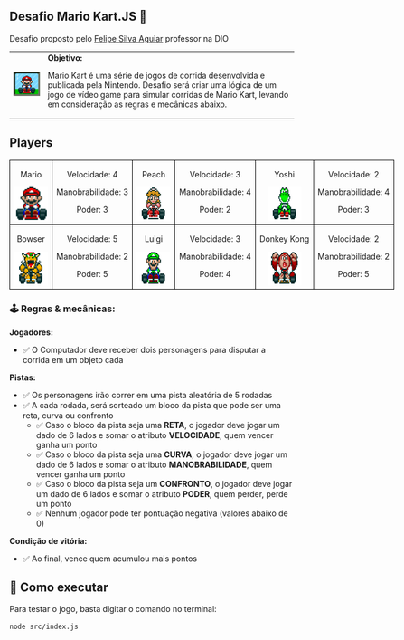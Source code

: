 ## Desafio Mario Kart.JS 🏁
Desafio proposto pelo [Felipe Silva Aguiar](https://github.com/felipeAguiarCode) professor na DIO 

  <table>
        <tr>
            <td>
                <img src="./docs/assets/header.gif" alt="Mario Kart" width="200">
            </td>
            <td>
                <b>Objetivo:</b>
                <p>Mario Kart é uma série de jogos de corrida desenvolvida e publicada pela Nintendo. Desafio será criar uma lógica de um jogo de vídeo game para simular corridas de Mario Kart, levando em consideração as regras e mecânicas abaixo.</p>
            </td>
        </tr>
    </table>

<h2>Players</h2>
      <table style="border-collapse: collapse; width: 800px; margin: 0 auto;">
        <tr>
            <td style="border: 1px solid black; text-align: center;">
                <p>Mario</p>
                <img src="./docs/assets/mario.gif" alt="Mario Kart" width="60" height="60">
            </td>
            <td style="border: 1px solid black; text-align: center;">
                <p>Velocidade: 4</p>
                <p>Manobrabilidade: 3</p>
                <p>Poder: 3</p>
            </td>
             <td style="border: 1px solid black; text-align: center;">
                <p>Peach</p>
                <img src="./docs/assets/peach.gif" alt="Mario Kart" width="60" height="60">
            </td>
            <td style="border: 1px solid black; text-align: center;">
                <p>Velocidade: 3</p>
                <p>Manobrabilidade: 4</p>
                <p>Poder: 2</p>
            </td>
              <td style="border: 1px solid black; text-align: center;">
                <p>Yoshi</p>
                <img src="./docs/assets/yoshi.gif" alt="Mario Kart" width="60" height="60">
            </td>
            <td style="border: 1px solid black; text-align: center;">
                <p>Velocidade: 2</p>
                <p>Manobrabilidade: 4</p>
                <p>Poder: 3</p>
            </td>
        </tr>
        <tr>
            <td style="border: 1px solid black; text-align: center;">
                <p>Bowser</p>
                <img src="./docs/assets/bowser.gif" alt="Mario Kart" width="60" height="60">
            </td>
            <td style="border: 1px solid black; text-align: center;">
                <p>Velocidade: 5</p>
                <p>Manobrabilidade: 2</p>
                <p>Poder: 5</p>
            </td>
            <td style="border: 1px solid black; text-align: center;">
                <p>Luigi</p>
                <img src="./docs/assets/luigi.gif" alt="Mario Kart" width="60" height="60">
            </td>
            <td style="border: 1px solid black; text-align: center;">
                <p>Velocidade: 3</p>
                <p>Manobrabilidade: 4</p>
                <p>Poder: 4</p>
            </td>
            <td style="border: 1px solid black; text-align: center;">
                <p>Donkey Kong</p>
                <img src="./docs/assets/dk.gif" alt="Mario Kart" width="60" height="60">
            </td>
            <td style="border: 1px solid black; text-align: center;">
                <p>Velocidade: 2</p>
                <p>Manobrabilidade: 2</p>
                <p>Poder: 5</p>
            </td>
        </tr>
    </table>

<p></p>

### 🕹️ Regras & mecânicas:

**Jogadores:**
- ✅ O Computador deve receber dois personagens para disputar a corrida em um objeto cada

**Pistas:**
- ✅ Os personagens irão correr em uma pista aleatória de 5 rodadas
- ✅ A cada rodada, será sorteado um bloco da pista que pode ser uma reta, curva ou confronto  
  - ✅ Caso o bloco da pista seja uma **RETA**, o jogador deve jogar um dado de 6 lados e somar o atributo **VELOCIDADE**, quem vencer ganha um ponto  
  - ✅ Caso o bloco da pista seja uma **CURVA**, o jogador deve jogar um dado de 6 lados e somar o atributo **MANOBRABILIDADE**, quem vencer ganha um ponto  
  - ✅ Caso o bloco da pista seja um **CONFRONTO**, o jogador deve jogar um dado de 6 lados e somar o atributo **PODER**, quem perder, perde um ponto  
  - ✅ Nenhum jogador pode ter pontuação negativa (valores abaixo de 0)  

**Condição de vitória:**
- ✅ Ao final, vence quem acumulou mais pontos

## 🚀 Como executar

Para testar o jogo, basta digitar o comando no terminal:

```bash
node src/index.js

